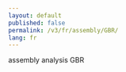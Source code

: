 ```yaml
---
layout: default
published: false
permalink: /v3/fr/assembly/GBR/
lang: fr
---
```


assembly analysis GBR
